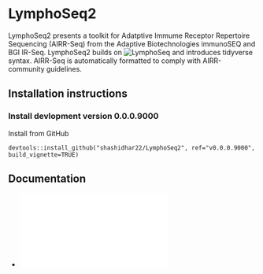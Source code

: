 # LymphoSeq2

LymphoSeq2 presents a toolkit for Adatptive Immume Receptor Repertoire Sequencing  (AIRR-Seq) from the Adaptive Biotechnologies immunoSEQ and BGI IR-Seq. LymphoSeq2 builds on ![LymphoSeq](https://github.com/davidcoffey/LymphoSeq) and introduces tidyverse syntax. AIRR-Seq is automatically formatted to comply with AIRR-community guidelines. 

## Installation instructions

### Install devlopment version 0.0.0.9000

Install from GitHub

```{r}
devtools::install_github("shashidhar22/LymphoSeq2", ref="v0.0.0.9000", build_vignette=TRUE)
```

## Documentation

* ![LymphoSeq2 Vigentte](vignettes/LymphoSeq2.html)
